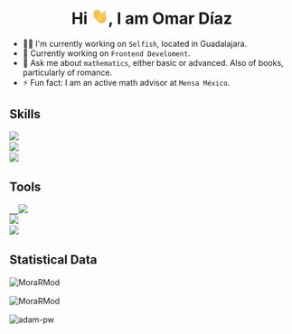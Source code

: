 <h1 align="center">Hi <img src="https://raw.githubusercontent.com/ABSphreak/ABSphreak/master/gifs/Hi.gif" width="30px">, I am Omar Díaz </h1>

<!--
**MoraRMod/MoraRMod** is a ✨ _special_ ✨ repository because its `README.md` (this file) appears on your GitHub profile.

Here are some ideas to get you started:

- 🔭 I’m currently working on ...
- 🌱 I’m currently learning ...
- 👯 I’m looking to collaborate on ...
- 🤔 I’m looking for help with ...
- 💬 Ask me about ...
- 📫 How to reach me: ...
- 😄 Pronouns: ...
- ⚡ Fun fact: ...
-->

- 👨‍💻  I'm currently working on `Selfish`, located in Guadalajara.
- 🧠  Currently working on `Frontend Develoment`.
- 💬  Ask me about `mathematics`, either basic or advanced. Also of books, particularly of romance.
- ⚡  Fun fact: I am an active math advisor at `Mensa México`.

<h2>Skills</h2>
<p align="left">
  <a href="https://skillicons.dev">
    <img src="https://skillicons.dev/icons?i=py,js,vue,ts" />
    <br />
    <img src="https://skillicons.dev/icons?i=cpp,git,html,css" />
    <br />
    <img src="https://skillicons.dev/icons?i=react,cs,nodejs,c" />
  </a>
</p>

<h2>Tools</h2>
<p align="left">
  <a href="https://skillicons.dev">&nbsp;&nbsp;&nbsp;
    <img src="https://skillicons.dev/icons?i=androidstudio,figma,github,idea" />
    <br />
    <img src="https://skillicons.dev/icons?i=ai,linux,ps,qt" />
    <br />
    <img src="https://skillicons.dev/icons?i=unity,vscode,xd,wordpress" />
  </a>
</p>

<h2>Statistical Data</h2>
<p>
  <img align="center"
    src="https://github-readme-stats.vercel.app/api/top-langs?username=MoraRMod&show_icons=true&locale=en&bg_color=0d1117&text_color=ffffff&layout=compact"
    alt="MoraRMod" 
    bg_color=#808080/>
</p>
<p>
  <img align="center" src="https://github-readme-stats.vercel.app/api?username=MoraRMod&show_icons=true&locale=en&bg_color=0d1117&text_color=ffffff&repo=convoychat"
    alt="MoraRMod" />
</p>
<p><img align="center" src="https://github-readme-streak-stats.herokuapp.com/?user=MoraRMod&theme=dark&background=0d1117&date_format=M%20j%5B%2C%20Y%5D" alt="adam-pw" /></p>
